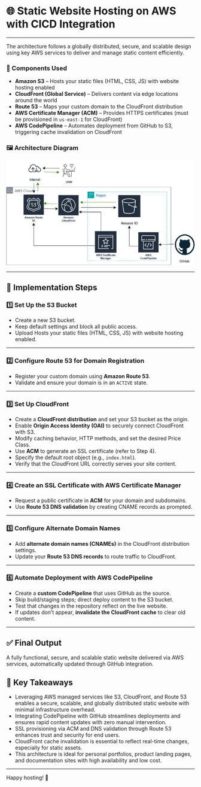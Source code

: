 # 🌐 Static Website Hosting on AWS with CICD Integration

---
The architecture follows a globally distributed, secure, and scalable design using key AWS services to deliver and manage static content efficiently.

### 🔧 Components Used

- **Amazon S3** – Hosts your static files (HTML, CSS, JS) with website hosting enabled
- **CloudFront (Global Service)** – Delivers content via edge locations around the world
- **Route 53** – Maps your custom domain to the CloudFront distribution
- **AWS Certificate Manager (ACM)** – Provides HTTPS certificates (must be provisioned in `us-east-1` for CloudFront)
- **AWS CodePipeline** – Automates deployment from GitHub to S3, triggering cache invalidation on CloudFront


### 🖼️ Architecture Diagram

![Architecture Diagram](Images/Static.png)


---

## 🚀 Implementation Steps

### 1️⃣ Set Up the S3 Bucket

- Create a new S3 bucket.
- Keep default settings and block all public access.
- Upload Hosts your static files (HTML, CSS, JS) with website hosting enabled.

---

### 2️⃣ Configure Route 53 for Domain Registration

- Register your custom domain using **Amazon Route 53**.
- Validate and ensure your domain is in an `ACTIVE` state.

---

### 3️⃣ Set Up CloudFront

- Create a **CloudFront distribution** and set your S3 bucket as the origin.
- Enable **Origin Access Identity (OAI)** to securely connect CloudFront with S3.
- Modify caching behavior, HTTP methods, and set the desired Price Class.
- Use **ACM** to generate an SSL certificate (refer to Step 4).
- Specify the default root object (e.g., `index.html`).
- Verify that the CloudFront URL correctly serves your site content.

---

### 4️⃣ Create an SSL Certificate with AWS Certificate Manager

- Request a public certificate in **ACM** for your domain and subdomains.
- Use **Route 53 DNS validation** by creating CNAME records as prompted.

---

### 5️⃣ Configure Alternate Domain Names

- Add **alternate domain names (CNAMEs)** in the CloudFront distribution settings.
- Update your **Route 53 DNS records** to route traffic to CloudFront.

---

### 6️⃣ Automate Deployment with AWS CodePipeline

- Create a **custom CodePipeline** that uses GitHub as the source.
- Skip build/staging steps; direct deploy content to the S3 bucket.
- Test that changes in the repository reflect on the live website.
- If updates don’t appear, **invalidate the CloudFront cache** to clear old content.

---

## ✅ Final Output

A fully functional, secure, and scalable static website delivered via AWS services, automatically updated through GitHub integration.

## 🔑 Key Takeaways
   - Leveraging AWS managed services like S3, CloudFront, and Route 53 enables a secure, scalable, and globally distributed static website with minimal infrastructure overhead.
  - Integrating CodePipeline with GitHub streamlines deployments and ensures rapid content updates with zero manual intervention.
  - SSL provisioning via ACM and DNS validation through Route 53 enhances trust and security for end users.
  - CloudFront cache invalidation is essential to reflect real-time changes, especially for static assets.
  - This architecture is ideal for personal portfolios, product landing pages, and documentation sites with high availability and low cost.


---

Happy hosting! 🎉


